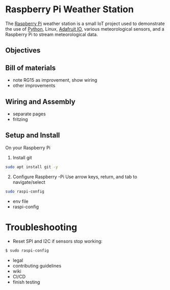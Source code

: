 # Raspberry Pi Weather Station
The [Raspberry Pi](https://www.raspberrypi.org/) weather station is a small IoT project used to demonstrate the use of [Python](https://www.python.org/), Linux, [Adafruit IO](https://io.adafruit.com/), various meteorological sensors, and a Raspberry Pi to stream meteorological data.


## Objectives


## Bill of materials
- note RG15 as improvement, show wiring
- other improvements

## Wiring and Assembly
- separate pages
- fritzing

## Setup and Install
On your Raspberry Pi

1. Install git
```bash
sudo apt install git -y
```
2. Configure Raspberry -Pi
Use arrow keys, return, and tab to navigate/select
```bash
sudo raspi-config
```
- env file
- raspi-config

# Troubleshooting
- Reset SPI and I2C if sensors stop working:
```bash
$ sudo raspi-config
```

- legal
- contributing guidelines
- wiki
- CI/CD
- finish testing